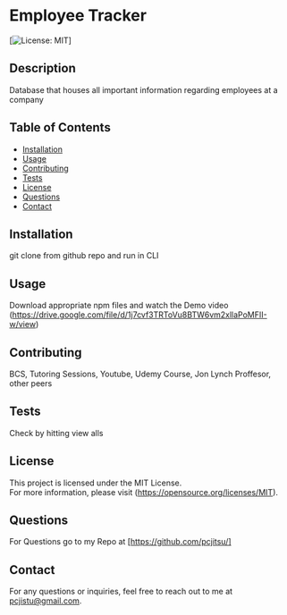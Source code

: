 # Employee Tracker

[![License: MIT](https://img.shields.io/badge/License-MIT-yellow.svg)]

## Description
Database that houses all important information regarding employees at a company


## Table of Contents
- [Installation](#installation)
- [Usage](#usage)
- [Contributing](#contributing)
- [Tests](#tests)
- [License](#license)
- [Questions](#questions)
- [Contact](#contact)

## Installation
git clone from github repo and run in CLI

## Usage
Download appropriate npm files and watch the Demo video
(https://drive.google.com/file/d/1j7cvf3TRToVu8BTW6vm2xllaPoMFII-w/view)
## Contributing
BCS, Tutoring Sessions, Youtube, Udemy Course, Jon Lynch Proffesor, other peers

## Tests
Check by hitting view alls



## License

This project is licensed under the MIT License.  
For more information, please visit (https://opensource.org/licenses/MIT).


## Questions
For Questions go to my Repo at [https://github.com/pcjitsu/]


## Contact
For any questions or inquiries, feel free to reach out to me at pcjistu@gmail.com.
